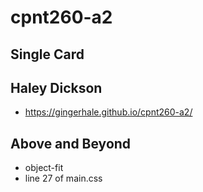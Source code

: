 # cpnt260-a2
## Single Card
## Haley Dickson
- https://gingerhale.github.io/cpnt260-a2/

## Above and Beyond 
- object-fit
- line 27 of main.css
